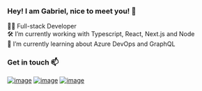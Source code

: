 <!--
**GabrielDonas/GabrielDonas** is a ✨ _special_ ✨ repository because its `README.md` (this file) appears on your GitHub profile.

Here are some ideas to get you started:

- 🔭 I’m currently working on ...
- 🌱 I’m currently learning ...
- 👯 I’m looking to collaborate on ...
- 🤔 I’m looking for help with ...
- 💬 Ask me about ...
- 📫 How to reach me: ...
- 😄 Pronouns: ...
- ⚡ Fun fact: ...
-->

### Hey! I am Gabriel, nice to meet you! 👋

🧑‍💻 Full-stack Developer <br/>
🛠 I’m currently working with Typescript, React, Next.js and Node <br/>
🤔 I’m currently learning about Azure DevOps and GraphQL

### Get in touch 📫 

[![image](https://img.shields.io/badge/Gmail-D14836?style=for-the-badge&logo=gmail&logoColor=white)](mailto:osradecky+github@gmail.com)
[![image](https://img.shields.io/badge/LinkedIn-0077B5?style=for-the-badge&logo=linkedin&logoColor=white)](https://www.linkedin.com/in/gabriel-donas/)
[![image](https://img.shields.io/badge/website-000000?style=for-the-badge&logo=About.me&logoColor=white)](http://gabrieldonas.com/)
